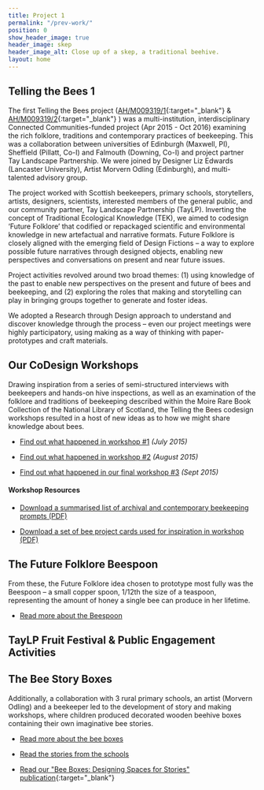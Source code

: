 ```yaml
---
title: Project 1
permalink: "/prev-work/"
position: 0
show_header_image: true
header_image: skep
header_image_alt: Close up of a skep, a traditional beehive.
layout: home
---
```


## Telling the Bees 1

The first Telling the Bees project ([AH/M009319/1](http://gtr.rcuk.ac.uk/projects?ref=AH%2FM009319%2F1){:target="_blank"} & [AH/M009319/2](http://gtr.rcuk.ac.uk/projects?ref=AH%2FM009319%2F2){:target="_blank"} ) was a multi-institution, interdisciplinary Connected Communities-funded project (Apr 2015 - Oct 2016) examining the rich folklore, traditions and contemporary practices of beekeeping. This was a collaboration between universities of Edinburgh (Maxwell, PI), Sheffield (Pillatt, Co-I) and Falmouth (Downing, Co-I) and project partner Tay Landscape Partnership. We were joined by Designer Liz Edwards (Lancaster University), Artist Morvern Odling (Edinburgh), and multi-talented advisory group.

The project worked with Scottish beekeepers, primary schools, storytellers, artists, designers, scientists, interested members of the general public, and our community partner, Tay Landscape Partnership (TayLP). Inverting the concept of Traditional Ecological Knowledge (TEK), we aimed to codesign ‘Future Folklore’ that codified or repackaged scientific and environmental knowledge in new artefactual and narrative formats. Future Folklore is closely aligned with the emerging field of Design Fictions – a way to explore possible future narratives through designed objects, enabling new perspectives and conversations on present and near future issues.

Project activities revolved around two broad themes: (1) using knowledge of the past to enable new perspectives on the present and future of bees and beekeeping, and (2) exploring the roles that making and storytelling can play in bringing groups together to generate and foster ideas.

We adopted a Research through Design approach to understand and discover knowledge through the process – even our project meetings were highly participatory, using making as a way of thinking with paper-prototypes and craft materials.

## Our CoDesign Workshops

Drawing inspiration from a series of semi-structured interviews with beekeepers and hands-on hive inspections, as well as an examination of the folklore and traditions of beekeeping described within the Moire Rare Book Collection of the National Library of Scotland, the Telling the Bees codesign workshops resulted in a host of new ideas as to how we might share knowledge about bees.

* [Find out what happened in workshop #1](/events/2015/07/25/workshop-1-beelore-exploring-our-fascination-with-bees-2015.html) *(July 2015)*

* [Find out what happened in workshop #2](/events/2015/08/26/workshop-2-building-on-the-buzz-2015.html) *(August 2015)*

* [Find out what happened in our final workshop #3](/events/2015/09/26/workshop-3-testing-designs-2015.html) *(Sept 2015)*

#### Workshop Resources

* [Download a summarised list of archival and contemporary beekeeping prompts (PDF)](/uploads/storyprompts.pdf)

* [Download a set of bee project cards used for inspiration in workshop (PDF)](/uploads/inspirationcards.pdf)

## The Future Folklore Beespoon

From these, the Future Folklore idea chosen to prototype most fully was the Beespoon – a small copper spoon, 1/12th the size of a teaspoon, representing the amount of honey a single bee can produce in her lifetime.

* [Read more about the Beespoon](/beespoon/)

## TayLP Fruit Festival & Public Engagement Activities

## The Bee Story Boxes

Additionally, a collaboration with 3 rural primary schools, an artist (Morvern Odling) and a beekeeper led to the development of story and making workshops, where children produced decorated wooden beehive boxes containing their own imaginative bee stories.

* [Read more about the bee boxes](/prev-work/2015/11/26/the-bee-story-boxes.html)

* [Read the stories from the schools](/prev-work/2017/07/26/bee-stories.html)

* [Read our "Bee Boxes: Designing Spaces for Stories" publication](https://figshare.com/articles/Bee_Boxes_Designing_Spaces_for_Stories/4747009){:target="_blank"}